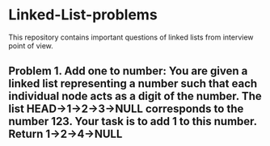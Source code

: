 # Linked-List-problems

This repository contains important questions of linked lists from interview point of view.

## Problem 1. Add one to number: You are given a linked list representing a number such that each individual node acts as a digit of the number. The list HEAD->1->2->3->NULL corresponds to the number 123. Your task is to add 1 to this number. Return 1->2->4->NULL
